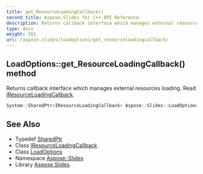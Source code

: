```yaml
---
title: get_ResourceLoadingCallback()
second_title: Aspose.Slides for C++ API Reference
description: Returns callback interface which manages external resources loading. Read IResourceLoadingCallback.
type: docs
weight: 261
url: /aspose.slides/loadoptions/get_resourceloadingcallback/
---
```

## LoadOptions::get_ResourceLoadingCallback() method


Returns callback interface which manages external resources loading. Read [IResourceLoadingCallback](../../iresourceloadingcallback/).

```cpp
System::SharedPtr<IResourceLoadingCallback> Aspose::Slides::LoadOptions::get_ResourceLoadingCallback() override
```

## See Also

* Typedef [SharedPtr](../../../system/sharedptr/)
* Class [IResourceLoadingCallback](../../iresourceloadingcallback/)
* Class [LoadOptions](../)
* Namespace [Aspose::Slides](../../)
* Library [Aspose.Slides](../../../)